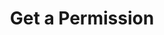 ---
title: Get a Permission
excerpt: Retrieve a Permission
api:
  file: swagger2.json
  operationId: get_api-v2-permissions-permissionid
hidden: false
---